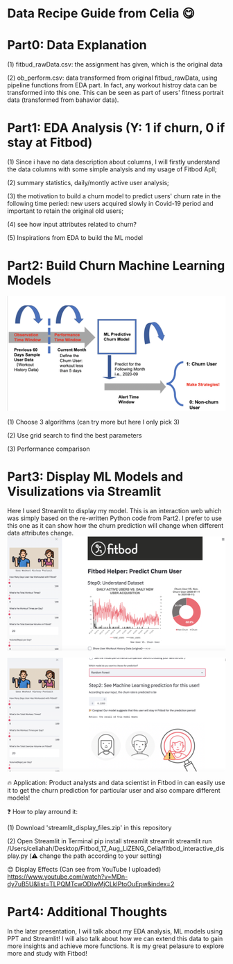 # Data Recipe Guide from Celia 😋

# Part0: Data Explanation
(1) fitbud_rawData.csv: the assignment has given, which is the original data

(2) ob_perform.csv: data transformed from original fitbud_rawData, using pipeline functions from EDA part. In fact, any workout histroy data can be transformed into this one. This can be seen as part of users' fitness portrait data (transformed from bahavior data).

# Part1: EDA Analysis (Y: 1 if churn, 0 if stay at Fitbod)
(1) Since i have no data description about columns, I will firstly understand the data columns with some simple analysis and my usage of Fitbod Apll;

(2) summary statistics, daily/montly active user analysis; 

(3) the motivation to build a churn model to predict users' churn rate in the following time peried: new users acquired slowly in Covid-19 period and important to retain the original old users;

(4) see how input attributes related to churn?

(5) Inspirations from EDA to build the ML model

# Part2: Build Churn Machine Learning Models
![Model Flow Display](https://github.com/Celia-LiZENG/Fitbod_Challenge_CeliaZeng/blob/master/Churn%20Model%20Explanation.png)

(1) Choose 3 algorithms (can try more but here I only pick 3)

(2) Use grid search to find the best parameters

(3) Performance comparison


# Part3: Display ML Models and Visulizations via Streamlit
  Here I used Streamlit to display my model. This is an interaction web which was simply based on the re-written Python code from Part2. I prefer to use this one as it can show how the churn prediction will change when different data attributes change. 
 ![Alt text](https://github.com/Celia-LiZENG/Fitbod_Challenge_CeliaZeng/blob/master/stream_demo1.png)
 
 ![Alt text](https://github.com/Celia-LiZENG/Fitbod_Challenge_CeliaZeng/blob/master/stream_demo3.png)
 
  
  🔥 Application: Product analysts and data scientist in Fitbod in can easily use it to get the churn prediction for particular user and also compare different models!
  
  ❓ How to play arround it:
  
  (1) Download 'streamlit_display_files.zip' in this repository
  
  (2) Open Streamlit in Terminal
  pip install streamlit
  streamlit
  streamlit run /Users/celiahah/Desktop/Fitbod_17_Aug_LiZENG_Celia/fitbod_interactive_display.py  (⚠️ change the path according to your setting)
  
  😊 Display Effects (Can see from YouTube I uploaded)
  https://www.youtube.com/watch?v=MDn-dy7uB5U&list=TLPQMTcwODIwMjCLklPtoOuEpw&index=2
  
  
# Part4: Additional Thoughts
  In the later presentation, I will talk about my EDA analysis, ML models using PPT and Streamlit! I will also talk about how we can extend this data to gain more insights and achieve more functions. It is my great pelasure to explore more and study with Fitbod!

